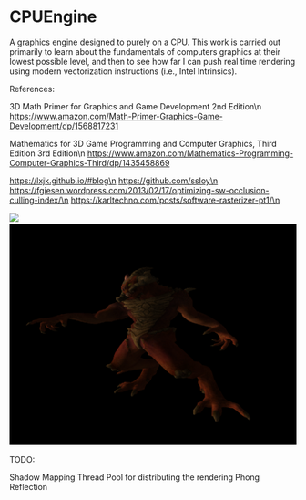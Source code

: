 # CPUEngine
A graphics engine designed to purely on a CPU.
This work is carried out primarily to learn about the fundamentals of computers
graphics at their lowest possible level, and then to see how far I can push real
time rendering using modern vectorization instructions (i.e., Intel Intrinsics).

References:

3D Math Primer for Graphics and Game Development 2nd Edition\n
https://www.amazon.com/Math-Primer-Graphics-Game-Development/dp/1568817231

Mathematics for 3D Game Programming and Computer Graphics, Third Edition 3rd Edition\n
https://www.amazon.com/Mathematics-Programming-Computer-Graphics-Third/dp/1435458869

https://lxjk.github.io/#blog\n
https://github.com/ssloy\n
https://fgiesen.wordpress.com/2013/02/17/optimizing-sw-occlusion-culling-index/\n
https://karltechno.com/posts/software-rasterizer-pt1/\n

![](images/capture3.gif)
![](/images/gouraud.png)

TODO:

Shadow Mapping
Thread Pool for distributing the rendering
Phong Reflection